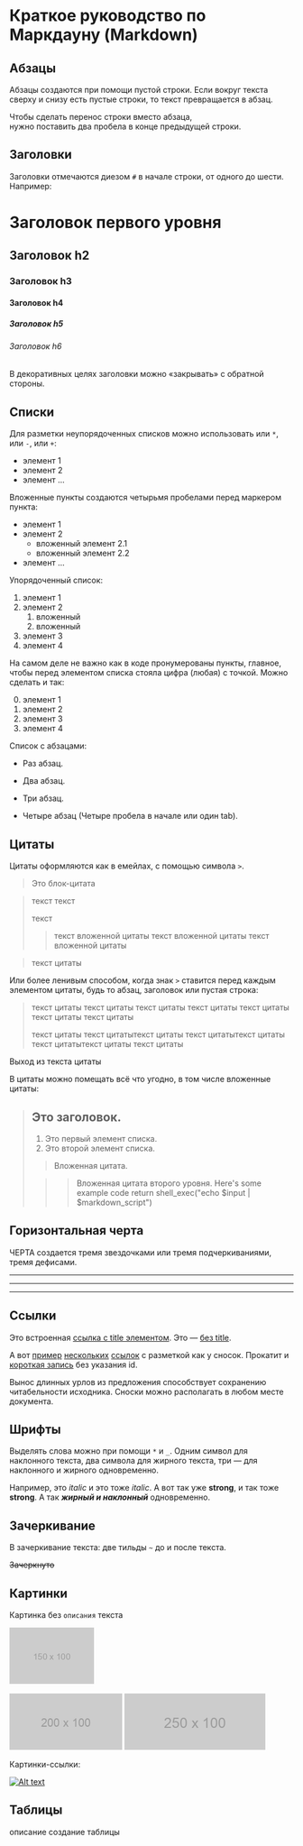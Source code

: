 # Краткое руководство по Маркдауну (Markdown)

## Абзацы

Абзацы создаются при помощи пустой строки. Если вокруг текста сверху и снизу есть пустые строки, то текст превращается в абзац.

Чтобы сделать перенос строки вместо абзаца,  
нужно поставить два пробела в конце предыдущей строки.

## Заголовки

Заголовки отмечаются диезом `#` в начале строки, от одного до шести. Например:

# Заголовок первого уровня #
## Заголовок h2
### Заголовок h3
#### Заголовок h4
##### Заголовок h5
###### Заголовок h6

В декоративных целях заголовки можно «закрывать» с обратной стороны.

## Списки

Для разметки неупорядоченных списков можно использовать или `*`, или `-`, или `+`:

- элемент 1
- элемент 2
- элемент ...

Вложенные пункты создаются четырьмя пробелами перед маркером пункта:

* элемент 1
* элемент 2
    * вложенный элемент 2.1
    * вложенный элемент 2.2
* элемент ...

Упорядоченный список:

1. элемент 1
2. элемент 2
    1. вложенный
    2. вложенный
3. элемент 3
4. элемент 4

На самом деле не важно как в коде пронумерованы пункты, главное, чтобы перед элементом списка стояла цифра (любая) с точкой. Можно сделать и так:

0. элемент 1
0. элемент 2
0. элемент 3
0. элемент 4

Список с абзацами:

* Раз абзац.

* Два абзац. 

* Три абзац. 

* 
    Четыре абзац (Четыре пробела в начале или один tab).

## Цитаты

Цитаты оформляются как в емейлах, с помощью символа `>`.

> Это блок-цитата 

> текст
> текст
>
> текст
>> текст вложенной цитаты текст вложенной цитаты текст вложенной цитаты

>текст
цитаты

Или более ленивым способом, когда знак `>` ставится перед каждым элементом цитаты, будь то абзац, заголовок или пустая строка:

> текст        цитаты текст цитаты текст цитаты текст цитаты текст цитаты текст цитаты текст цитаты
>
> текст цитаты текст цитатытекст цитаты текст цитатытекст цитаты текст цитатытекст цитаты текст цитаты

Выход из текста цитаты 

В цитаты можно помещать всё что угодно, в том числе вложенные цитаты:

> ## Это заголовок.
>
> 1. Это первый элемент списка.
> 2. Это второй элемент списка.
>
> > Вложенная цитата.
>
> >> Вложенная цитата второго уровня. Here's some example code
>        return shell_exec("echo $input | $markdown_script")
## Горизонтальная черта

ЧЕРТА создается тремя звездочками или тремя подчеркиваниями, тремя дефисами.

***
___
---

## Ссылки
Это встроенная [ссылка с title элементом](http://example.com/link "Я ссылка"). Это — [без title](http://example.com/link).

А вот [пример][1] [нескольких][2] [ссылок][id] с разметкой как у сносок. Прокатит и [короткая запись][] без указания id.

[1]: http://example.com/ "Optional Title Here"
[2]: http://example.com/some
[id]: http://example.com/links (Optional Title Here)
[короткая запись]: http://example.com/short

Вынос длинных урлов из предложения способствует сохранению читабельности исходника. Сноски можно располагать в любом месте документа.

## Шрифты

Выделять слова можно при помощи `*` и `_`. Одним символ для наклонного текста, два символа для жирного текста, три — для наклонного и жирного одновременно.

Например, это _italic_ и это тоже *italic*. А вот так уже __strong__, и так тоже **strong**. А так ***жирный и наклонный*** одновременно.

## Зачеркивание

В зачеркивание текста: две тильды `~` до и после текста.

~~Зачеркнуто~~

## Картинки

Картинка без `описания` текста

![](150x100.png)

![Картинка](200x100.png)
![Картинка](250x100.png)

Картинки-ссылки:

[![Alt text](//placehold.it/150x100)](http://example.com/)

## Таблицы

описание создание таблицы
